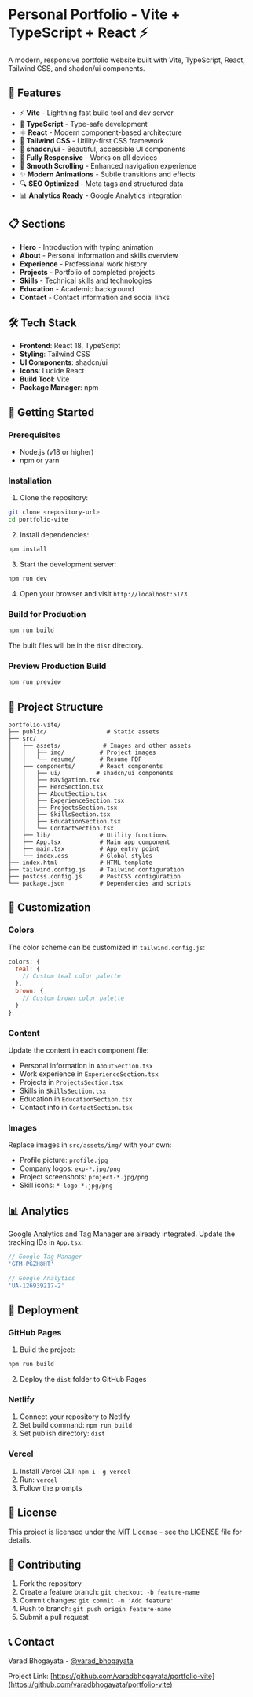# Personal Portfolio - Vite + TypeScript + React ⚡️

A modern, responsive portfolio website built with Vite, TypeScript, React, Tailwind CSS, and shadcn/ui components.

## 🚀 Features

- ⚡️ **Vite** - Lightning fast build tool and dev server
- 🔷 **TypeScript** - Type-safe development
- ⚛️ **React** - Modern component-based architecture
- 🎨 **Tailwind CSS** - Utility-first CSS framework
- 🧩 **shadcn/ui** - Beautiful, accessible UI components
- 📱 **Fully Responsive** - Works on all devices
- 🎯 **Smooth Scrolling** - Enhanced navigation experience
- ✨ **Modern Animations** - Subtle transitions and effects
- 🔍 **SEO Optimized** - Meta tags and structured data
- 📊 **Analytics Ready** - Google Analytics integration

## 📋 Sections

- **Hero** - Introduction with typing animation
- **About** - Personal information and skills overview
- **Experience** - Professional work history
- **Projects** - Portfolio of completed projects
- **Skills** - Technical skills and technologies
- **Education** - Academic background
- **Contact** - Contact information and social links

## 🛠️ Tech Stack

- **Frontend**: React 18, TypeScript
- **Styling**: Tailwind CSS
- **UI Components**: shadcn/ui
- **Icons**: Lucide React
- **Build Tool**: Vite
- **Package Manager**: npm

## 🚀 Getting Started

### Prerequisites

- Node.js (v18 or higher)
- npm or yarn

### Installation

1. Clone the repository:
```bash
git clone <repository-url>
cd portfolio-vite
```

2. Install dependencies:
```bash
npm install
```

3. Start the development server:
```bash
npm run dev
```

4. Open your browser and visit `http://localhost:5173`

### Build for Production

```bash
npm run build
```

The built files will be in the `dist` directory.

### Preview Production Build

```bash
npm run preview
```

## 📁 Project Structure

```
portfolio-vite/
├── public/                 # Static assets
├── src/
│   ├── assets/            # Images and other assets
│   │   ├── img/          # Project images
│   │   └── resume/       # Resume PDF
│   ├── components/       # React components
│   │   ├── ui/          # shadcn/ui components
│   │   ├── Navigation.tsx
│   │   ├── HeroSection.tsx
│   │   ├── AboutSection.tsx
│   │   ├── ExperienceSection.tsx
│   │   ├── ProjectsSection.tsx
│   │   ├── SkillsSection.tsx
│   │   ├── EducationSection.tsx
│   │   └── ContactSection.tsx
│   ├── lib/              # Utility functions
│   ├── App.tsx           # Main app component
│   ├── main.tsx          # App entry point
│   └── index.css         # Global styles
├── index.html            # HTML template
├── tailwind.config.js    # Tailwind configuration
├── postcss.config.js     # PostCSS configuration
└── package.json          # Dependencies and scripts
```

## 🎨 Customization

### Colors

The color scheme can be customized in `tailwind.config.js`:

```javascript
colors: {
  teal: {
    // Custom teal color palette
  },
  brown: {
    // Custom brown color palette
  }
}
```

### Content

Update the content in each component file:
- Personal information in `AboutSection.tsx`
- Work experience in `ExperienceSection.tsx`
- Projects in `ProjectsSection.tsx`
- Skills in `SkillsSection.tsx`
- Education in `EducationSection.tsx`
- Contact info in `ContactSection.tsx`

### Images

Replace images in `src/assets/img/` with your own:
- Profile picture: `profile.jpg`
- Company logos: `exp-*.jpg/png`
- Project screenshots: `project-*.jpg/png`
- Skill icons: `*-logo-*.jpg/png`

## 📊 Analytics

Google Analytics and Tag Manager are already integrated. Update the tracking IDs in `App.tsx`:

```typescript
// Google Tag Manager
'GTM-PGZH8HT'

// Google Analytics
'UA-126939217-2'
```

## 🚀 Deployment

### GitHub Pages

1. Build the project:
```bash
npm run build
```

2. Deploy the `dist` folder to GitHub Pages

### Netlify

1. Connect your repository to Netlify
2. Set build command: `npm run build`
3. Set publish directory: `dist`

### Vercel

1. Install Vercel CLI: `npm i -g vercel`
2. Run: `vercel`
3. Follow the prompts

## 📄 License

This project is licensed under the MIT License - see the [LICENSE](LICENSE) file for details.

## 🤝 Contributing

1. Fork the repository
2. Create a feature branch: `git checkout -b feature-name`
3. Commit changes: `git commit -m 'Add feature'`
4. Push to branch: `git push origin feature-name`
5. Submit a pull request

## 📞 Contact

Varad Bhogayata - [@varad_bhogayata](https://twitter.com/varad_bhogayata)

Project Link: [https://github.com/varadbhogayata/portfolio-vite](https://github.com/varadbhogayata/portfolio-vite)
